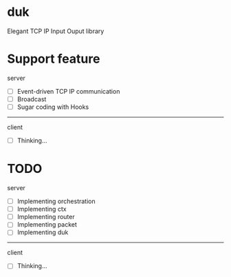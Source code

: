 # duk
Elegant TCP IP Input Ouput library

# Support feature
server
- [ ] Event-driven TCP IP communication 
- [ ] Broadcast
- [ ] Sugar coding with Hooks 

---

client
- [ ] Thinking...

# TODO
server
- [ ] Implementing orchestration 
- [ ] Implementing ctx
- [ ] Implementing router
- [ ] Implementing packet
- [ ] Implementing duk

---

client
- [ ] Thinking...